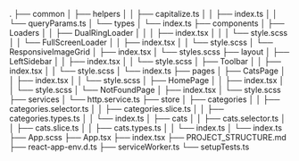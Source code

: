.
├── common
│   ├── helpers
│   │   ├── capitalize.ts
│   │   ├── index.ts
│   │   └── queryParams.ts
│   └── types
│       └── index.ts
├── components
│   ├── Loaders
│   │   ├── DualRingLoader
│   │   │   ├── index.tsx
│   │   │   └── style.scss
│   │   └── FullScreenLoader
│   │       ├── index.tsx
│   │       └── style.scss
│   └── ResponsiveImageGrid
│       ├── index.tsx
│       └── styles.scss
├── layout
│   ├── LeftSidebar
│   │   ├── index.tsx
│   │   └── style.scss
│   ├── Toolbar
│   │   ├── index.tsx
│   │   └── style.scss
│   └── index.ts
├── pages
│   ├── CatsPage
│   │   ├── index.tsx
│   │   └── style.scss
│   ├── HomePage
│   │   ├── index.tsx
│   │   └── style.scss
│   └── NotFoundPage
│       ├── index.tsx
│       └── style.scss
├── services
│   └── http.service.ts
├── store
│   ├── categories
│   │   ├── categories.selector.ts
│   │   ├── categories.slice.ts
│   │   ├── categories.types.ts
│   │   └── index.ts
│   ├── cats
│   │   ├── cats.selector.ts
│   │   ├── cats.slice.ts
│   │   ├── cats.types.ts
│   │   └── index.ts
│   └── index.ts
├── App.scss
├── App.tsx
├── index.tsx
├── PROJECT_STRUCTURE.md
├── react-app-env.d.ts
├── serviceWorker.ts
└── setupTests.ts
